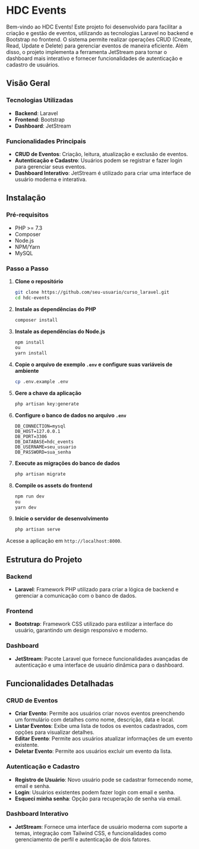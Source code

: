 # HDC Events

Bem-vindo ao HDC Events! Este projeto foi desenvolvido para facilitar a criação e gestão de eventos, utilizando as tecnologias Laravel no backend e Bootstrap no frontend. O sistema permite realizar operações CRUD (Create, Read, Update e Delete) para gerenciar eventos de maneira eficiente. Além disso, o projeto implementa a ferramenta JetStream para tornar o dashboard mais interativo e fornecer funcionalidades de autenticação e cadastro de usuários.

## Visão Geral

### Tecnologias Utilizadas
- **Backend**: Laravel
- **Frontend**: Bootstrap
- **Dashboard**: JetStream

### Funcionalidades Principais
- **CRUD de Eventos**: Criação, leitura, atualização e exclusão de eventos.
- **Autenticação e Cadastro**: Usuários podem se registrar e fazer login para gerenciar seus eventos.
- **Dashboard Interativo**: JetStream é utilizado para criar uma interface de usuário moderna e interativa.

## Instalação

### Pré-requisitos
- PHP >= 7.3
- Composer
- Node.js
- NPM/Yarn
- MySQL

### Passo a Passo

1. **Clone o repositório**
   ```bash
   git clone https://github.com/seu-usuario/curso_laravel.git
   cd hdc-events
   ```

2. **Instale as dependências do PHP**
   ```bash
   composer install
   ```

3. **Instale as dependências do Node.js**
   ```bash
   npm install
   ou
   yarn install
   ```

4. **Copie o arquivo de exemplo `.env` e configure suas variáveis de ambiente**
   ```bash
   cp .env.example .env
   ```

5. **Gere a chave da aplicação**
   ```bash
   php artisan key:generate
   ```

6. **Configure o banco de dados no arquivo `.env`**
   ```env
   DB_CONNECTION=mysql
   DB_HOST=127.0.0.1
   DB_PORT=3306
   DB_DATABASE=hdc_events
   DB_USERNAME=seu_usuario
   DB_PASSWORD=sua_senha
   ```

7. **Execute as migrações do banco de dados**
   ```bash
   php artisan migrate
   ```

8. **Compile os assets do frontend**
   ```bash
   npm run dev
   ou
   yarn dev
   ```

9. **Inicie o servidor de desenvolvimento**
   ```bash
   php artisan serve
   ```

Acesse a aplicação em `http://localhost:8000`.

## Estrutura do Projeto

### Backend

- **Laravel**: Framework PHP utilizado para criar a lógica de backend e gerenciar a comunicação com o banco de dados.

### Frontend

- **Bootstrap**: Framework CSS utilizado para estilizar a interface do usuário, garantindo um design responsivo e moderno.

### Dashboard

- **JetStream**: Pacote Laravel que fornece funcionalidades avançadas de autenticação e uma interface de usuário dinâmica para o dashboard.

## Funcionalidades Detalhadas

### CRUD de Eventos
- **Criar Evento**: Permite aos usuários criar novos eventos preenchendo um formulário com detalhes como nome, descrição, data e local.
- **Listar Eventos**: Exibe uma lista de todos os eventos cadastrados, com opções para visualizar detalhes.
- **Editar Evento**: Permite aos usuários atualizar informações de um evento existente.
- **Deletar Evento**: Permite aos usuários excluir um evento da lista.

### Autenticação e Cadastro
- **Registro de Usuário**: Novo usuário pode se cadastrar fornecendo nome, email e senha.
- **Login**: Usuários existentes podem fazer login com email e senha.
- **Esqueci minha senha**: Opção para recuperação de senha via email.

### Dashboard Interativo
- **JetStream**: Fornece uma interface de usuário moderna com suporte a temas, integração com Tailwind CSS, e funcionalidades como gerenciamento de perfil e autenticação de dois fatores.
